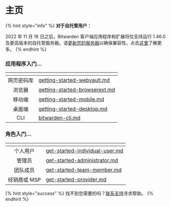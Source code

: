# 主页

{% hint style="info" %}
**对于自托管用户：**

2022 年 11 月 16 日之后，Bitwarden 客户端应用程序和扩展将仅支持运行 1.46.0 及更高版本的自托管服务器。请[更新您的服务器](on-premises-hosting/update-your-instance.md)以确保兼容性。点击[这里](miscellaneous/november-deprecation-notice.md)了解更多。
{% endhint %}

### 应用程序入门...

<table data-column-title-hidden data-view="cards"><thead><tr><th align="center"></th><th data-hidden data-card-target data-type="content-ref"></th></tr></thead><tbody><tr><td align="center">网页密码库</td><td><a href="getting-started/getting-started-webvault.md">getting-started-webvault.md</a></td></tr><tr><td align="center">浏览器</td><td><a href="getting-started/getting-started-browserext.md">getting-started-browserext.md</a></td></tr><tr><td align="center">移动端</td><td><a href="getting-started/getting-started-mobile.md">getting-started-mobile.md</a></td></tr><tr><td align="center">桌面端</td><td><a href="getting-started/getting-started-desktop.md">getting-started-desktop.md</a></td></tr><tr><td align="center">CLI</td><td><a href="getting-started/bitwarden-cli.md">bitwarden-cli.md</a></td></tr></tbody></table>

### 角色入门...

<table data-card-size="large" data-view="cards"><thead><tr><th align="center"></th><th data-hidden data-card-target data-type="content-ref"></th></tr></thead><tbody><tr><td align="center">个人用户</td><td><a href="getting-started/get-started-individual-user.md">get-started-individual-user.md</a></td></tr><tr><td align="center">管理员</td><td><a href="getting-started/get-started-administrator.md">get-started-administrator.md</a></td></tr><tr><td align="center">团队成员</td><td><a href="getting-started/get-started-team-member.md">get-started-team-member.md</a></td></tr><tr><td align="center">经销商或 MSP</td><td><a href="getting-started/get-started-provider.md">get-started-provider.md</a></td></tr></tbody></table>

{% hint style="success" %}
找不到您需要的吗？[联系支持](https://bitwarden.com/contact/)寻求帮助。
{% endhint %}
